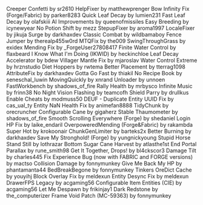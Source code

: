 Creeper Confetti by sr2610
HelpFixer by matthewprenger
Bow Infinity Fix (Forge/Fabric) by parker8283
Quick Leaf Decay by lumien231
Fast Leaf Decay by olafskiii
AI Improvements by queenofmissiles
Easy Breeding by icynewyear
No Potion Shift by mezz
StepupFixer by aroma1997
LocaleFixer by jikuja
Surge by darkhaxdev
Classic Combat by wildbamaboy
Fence Jumper by therealp455w0rd
MTQFix by the009
SwingThroughGrass by exidex
Mending Fix by _ForgeUser27808417
Finite Water Control by flaxbeard
I Know What I'm Doing (IKWID) by heckinchloe
Leaf Decay Accelerator by bdew
Villager Mantle Fix by mjaroslav
Water Control Extreme by hrznstudio
Diet Hoppers by rwtema
Better Placement by tterrag1098
AttributeFix by darkhaxdev
Gotta Go Fast by thiakil
No Recipe Book by seneschal_luwin
MovingQuickly by xnrand
Unloader by unnoen
FastWorkbench by shadows_of_fire
Rally Health by mrbysco
Infinite Music by frinn38
No Night Vision Flashing by teamcofh
Shield Parry by drullkus
Enable Cheats by modmuss50
DEUF - Duplicate Entity UUID Fix by cas_ual_ty
Entity NaN Health Fix by animefan8888
TidyChunk by orecruncher
Configurable Cane by gigaherz
Stable Thaumometer by shadows_of_fire
Smooth Scrolling Everywhere (Forge) by shedaniel
Login HP Fix by laike_endaril
OverpoweredMending (Forge&Fabric) by rakambda
Super Hot by krokoonair
ChunkGenLimiter by barteks2x
Better Burning by darkhaxdev
Save My Stronghold! (Forge) by yungnickyoung
Stupid Horse Stand Still by lothrazar
Bottom Sugar Cane Harvest by atlasthe1st
End Portal Parallax by rune_smith98
Get It Together, Drops! by bl4ckscor3
Damage Tilt by charles445
Fix Experience Bug (now with FABRIC and FORGE versions) by mactso
Collision Damage by fonnymunkey
Give Me Back My HP by phantamanta44
BedBreakBegone by fonnymunkey
Tinkers OreDict Cache by youyihj
Block Overlay Fix by meldexun
Entity Desync Fix by meldexun
DrawerFPS Legacy by acgaming56
Configurable Item Entities (CIE) by acgaming56
Let Me Despawn by frikinjay1
Dark Redstone by the_computerizer
Frame Void Patch (MC-59363) by fonnymunkey

